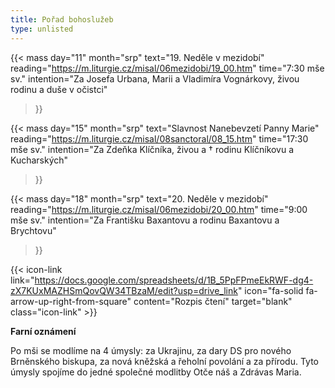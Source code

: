 ```yaml
---
title: Pořad bohoslužeb
type: unlisted
---
```


{{< mass 
day="11" 
month="srp" 
text="19. Neděle v mezidobí" 
reading="https://m.liturgie.cz/misal/06mezidobi/19_00.htm" 
time="7:30 mše sv." 
intention="Za Josefa Urbana, Marii a Vladimíra Vognárkovy, živou rodinu a duše v očistci" 
>}}

{{< mass 
day="15" 
month="srp" 
text="Slavnost Nanebevzetí Panny Marie"
reading="https://m.liturgie.cz/misal/08sanctoral/08_15.htm" 
time="17:30 mše sv." 
intention="Za Zdeňka Klíčníka, živou a † rodinu Klíčníkovu a Kucharských" 
>}}

{{< mass 
day="18" 
month="srp" 
text="20. Neděle v mezidobí" 
reading="https://m.liturgie.cz/misal/06mezidobi/20_00.htm" 
time="9:00 mše sv." 
intention="Za Františku Baxantovu a rodinu Baxantovu a Brychtovu" 
>}}

{{< icon-link link="https://docs.google.com/spreadsheets/d/1B_5PpFPmeEkRWF-dg4-zX7KUxMAZHSmQovQW34TBzaM/edit?usp=drive_link" icon="fa-solid fa-arrow-up-right-from-square" content="Rozpis čtení" target="blank" class="icon-link" >}}

**Farní oznámení**

Po mši se modlíme na 4 úmysly: za Ukrajinu, za dary DS pro nového Brněnského biskupa, za nová kněžská a řeholní povolání a za přírodu. Tyto úmysly spojíme do jedné společné modlitby Otče náš a Zdrávas Maria.